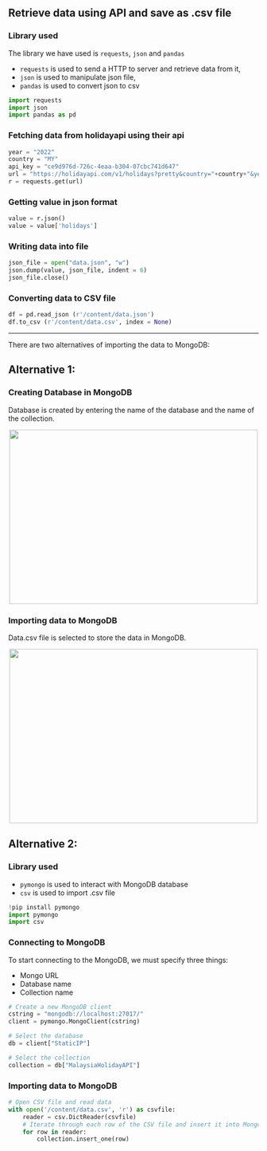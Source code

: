 ## Retrieve data using API and save as .csv file
### Library used

The library we have used is `requests`, `json` and `pandas`

- `requests` is used to send a HTTP to server and retrieve data from it,
- `json` is used to manipulate json file,
- `pandas` is used to convert json to csv

```python
import requests
import json
import pandas as pd
```

### Fetching data from holidayapi using their api
```python
year = "2022"
country = "MY"
api_key = "ce9d976d-726c-4eaa-b304-07cbc741d647"
url = "https://holidayapi.com/v1/holidays?pretty&country="+country+"&year="+year+"&key="+api_key
r = requests.get(url)
```

### Getting value in json format
```python
value = r.json()
value = value['holidays']
```

### Writing data into file
```python
json_file = open("data.json", "w")
json.dump(value, json_file, indent = 6)  
json_file.close()
```

### Converting data to CSV file
```python
df = pd.read_json (r'/content/data.json')
df.to_csv (r'/content/data.csv', index = None)
```

---
There are two alternatives of importing the data to MongoDB:

## Alternative 1:
### Creating Database in MongoDB
Database is created by entering the name of the database and the name of the collection.

<div align = "center"><img width=500 height=350 src ="https://github.com/drshahizan/special-topic-data-engineering/blob/main/assignment/API/submission/StaticIP/Create%20database.png"></div>


### Importing data to MongoDB
Data.csv file is selected to store the data in MongoDB.

<div align = "center"><img width=500 height=350 src ="https://github.com/drshahizan/special-topic-data-engineering/blob/main/assignment/API/submission/StaticIP/Database%20in%20MongoDB.png" ></div>

## Alternative 2:
### Library used
- `pymongo` is used to interact with MongoDB database
- `csv` is used to import .csv file

```python
!pip install pymongo
import pymongo
import csv  
```  

### Connecting to MongoDB
To start connecting to the MongoDB, we must specify three things:
- Mongo URL
- Database name
- Collection name

```python
# Create a new MongoDB client
cstring = "mongodb://localhost:27017/"
client = pymongo.MongoClient(cstring)

# Select the database
db = client["StaticIP"]

# Select the collection
collection = db["MalaysiaHolidayAPI"]
```  

### Importing data to MongoDB
```python
# Open CSV file and read data
with open('/content/data.csv', 'r') as csvfile:
    reader = csv.DictReader(csvfile)
    # Iterate through each row of the CSV file and insert it into MongoDB
    for row in reader:
        collection.insert_one(row)
```
